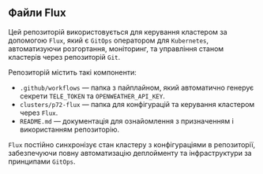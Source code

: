 ## Файли Flux

Цей репозиторій використовується для керування кластером за допомогою `Flux`, який є `GitOps` оператором для `Kubernetes`, автоматизуючи розгортання, моніторинг, та управління станом кластерів через репозиторій `Git`.

Репозиторій містить такі компоненти:

 * `.github/workflows` — папка з пайплайном, який автоматично генерує секрети `TELE_TOKEN` та `OPENWEATHER_API_KEY`.
 * `clusters/p72-flux` — папка для конфігурацій та керування кластером через `Flux`.
 * `README.md` — документація для ознайомлення з призначенням і використанням репозиторію.

`Flux` постійно синхронізує стан кластеру з конфігураціями в репозиторії, забезпечуючи повну автоматизацію деплойменту та інфраструктури за принципами `GitOps`.